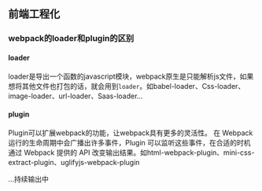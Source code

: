 ## 前端工程化

### webpack的loader和plugin的区别

#### loader

loader是导出一个函数的javascript模块，webpack原生是只能解析js文件，如果想将其他文件也打包的话，就会用到`loader`。如babel-loader、Css-loader、image-loader、url-loader、Saas-loader...



#### plugin

Plugin可以扩展webpack的功能，让webpack具有更多的灵活性。 在 Webpack 运行的生命周期中会广播出许多事件，Plugin 可以监听这些事件，在合适的时机通过 Webpack 提供的 API 改变输出结果。如html-webpack-plugin、mini-css-extract-plugin、uglifyjs-webpack-plugin


...持续输出中